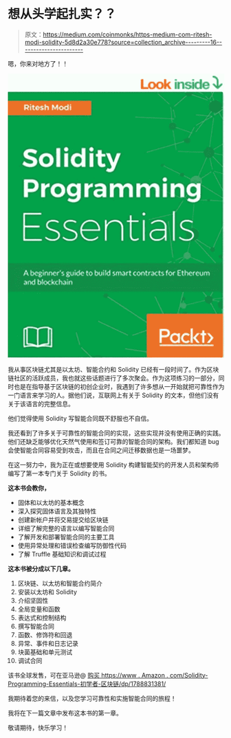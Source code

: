 # 想从头学起扎实？？

> 原文：<https://medium.com/coinmonks/https-medium-com-ritesh-modi-solidity-5d8d2a30e778?source=collection_archive---------16----------------------->

嗯，你来对地方了！！

![](img/40e560d387dd2e15c668dc262c036efc.png)

我从事区块链尤其是以太坊、智能合约和 Solidity 已经有一段时间了。作为区块链社区的活跃成员，我也就这些话题进行了多次聚会。作为这项练习的一部分，同时也是在指导基于区块链的初创企业时，我遇到了许多想从一开始就把可靠性作为一门语言来学习的人。据他们说，互联网上有关于 Solidity 的文本，但他们没有关于该语言的完整信息。

他们觉得使用 Solidity 写智能合同既不舒服也不自信。

我还看到了许多关于可靠性的智能合同的实现，这些实现并没有使用正确的实践。他们还缺乏能够优化天然气使用和签订可靠的智能合同的架构。我们都知道 bug 会使智能合同容易受到攻击，而且在合同之间迁移数据也是一场噩梦。

在这一努力中，我为正在或想要使用 Solidity 构建智能契约的开发人员和架构师编写了第一本专门关于 Solidity 的书。

**这本书会教你，**

*   固体和以太坊的基本概念
*   深入探究固体语言及其独特性
*   创建新帐户并将交易提交给区块链
*   详细了解完整的语言以编写智能合同
*   了解开发和部署智能合同的主要工具
*   使用异常处理和错误检查编写防御性代码
*   了解 Truffle 基础知识和调试过程

**这本书被分成以下几章。**

1.  区块链、以太坊和智能合约简介
2.  安装以太坊和 Solidity
3.  介绍坚固性
4.  全局变量和函数
5.  表达式和控制结构
6.  撰写智能合同
7.  函数、修饰符和回退
8.  异常、事件和日志记录
9.  块菌基础和单元测试
10.  调试合同

该书全球发售，可在亚马逊@ [购买 https://www . Amazon . com/Solidity-Programming-Essentials-初学者-区块链/dp/1788831381/](https://www.amazon.com/Solidity-Programming-Essentials-beginners-blockchain/dp/1788831381/)

我期待着您的来信，以及您学习可靠性和实施智能合同的旅程！

我将在下一篇文章中发布这本书的第一章。

敬请期待，快乐学习！